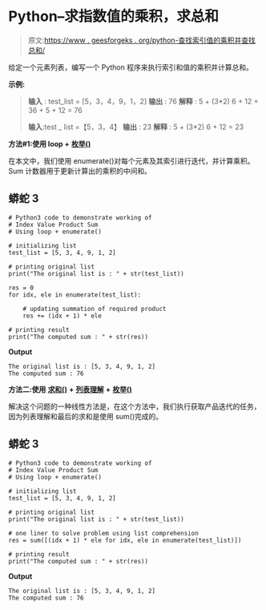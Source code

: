 # Python–求指数值的乘积，求总和

> 原文:[https://www . geesforgeks . org/python-查找索引值的乘积并查找总和/](https://www.geeksforgeeks.org/python-find-product-of-index-value-and-find-the-summation/)

给定一个元素列表，编写一个 Python 程序来执行索引和值的乘积并计算总和。

**示例:**

> **输入** : test_list = [5，3，4，9，1，2]
> **输出** : 76
> **解释** : 5 + (3*2) 6 + 12 + 36 + 5 + 12 = 76
> 
> **输入**:test _ list =【5，3，4】
> **输出** : 23
> **解释** : 5 + (3*2) 6 + 12 = 23

**方法#1:使用 loop +** [**枚举()**](https://www.geeksforgeeks.org/enumerate-in-python/)

在本文中，我们使用 enumerate()对每个元素及其索引进行迭代，并计算乘积。Sum 计数器用于更新计算出的乘积的中间和。

## 蟒蛇 3

```
# Python3 code to demonstrate working of
# Index Value Product Sum
# Using loop + enumerate()

# initializing list
test_list = [5, 3, 4, 9, 1, 2]

# printing original list
print("The original list is : " + str(test_list))

res = 0
for idx, ele in enumerate(test_list):

    # updating summation of required product
    res += (idx + 1) * ele

# printing result
print("The computed sum : " + str(res))
```

**Output**

```
The original list is : [5, 3, 4, 9, 1, 2]
The computed sum : 76
```

**方法二:使用** [**求和()**](https://www.geeksforgeeks.org/sum-function-python/) **+** [**列表理解**](https://www.geeksforgeeks.org/python-list-comprehension/) **+** [**枚举()**](https://www.geeksforgeeks.org/enumerate-in-python/)

解决这个问题的一种线性方法是，在这个方法中，我们执行获取产品迭代的任务，因为列表理解和最后的求和是使用 sum()完成的。

## 蟒蛇 3

```
# Python3 code to demonstrate working of
# Index Value Product Sum
# Using loop + enumerate()

# initializing list
test_list = [5, 3, 4, 9, 1, 2]

# printing original list
print("The original list is : " + str(test_list))

# one liner to solve problem using list comprehension
res = sum([(idx + 1) * ele for idx, ele in enumerate(test_list)])

# printing result
print("The computed sum : " + str(res))
```

**Output**

```
The original list is : [5, 3, 4, 9, 1, 2]
The computed sum : 76
```